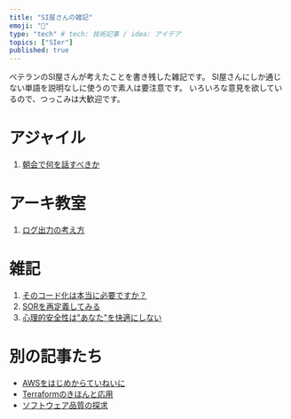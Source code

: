 ```yaml
---
title: "SI屋さんの雑記"
emoji: "📑"
type: "tech" # tech: 技術記事 / idea: アイデア
topics: ["SIer"]
published: true
---
```

ベテランのSI屋さんが考えたことを書き残した雑記です。
SI屋さんにしか通じない単語を説明なしに使うので素人は要注意です。
いろいろな意見を欲しているので、つっこみは大歓迎です。

# アジャイル
1. [朝会で何を話すべきか](https://zenn.dev/sway/articles/agile_daily_scrum)

# アーキ教室
1. [ログ出力の考え方](https://zenn.dev/sway/articles/arch_logging)

# 雑記
1. [そのコード化は本当に必要ですか？](https://zenn.dev/sway/articles/si_codenization)
1. [SORを再定義してみる](https://zenn.dev/sway/articles/si_note_sor_redefinition)
1. [心理的安全性は"あなた"を快適にしない](https://zenn.dev/sway/articles/si_note_psychological_safety)


# 別の記事たち
- [AWSをはじめからていねいに](https://zenn.dev/sway/articles/aws_index_list)
- [Terraformのきほんと応用](https://zenn.dev/sway/articles/terraform_index_list)
- [ソフトウェア品質の探求](https://zenn.dev/sway/articles/quality_index_list)
